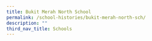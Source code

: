 ```yaml
---
title: Bukit Merah North School
permalink: /school-histories/bukit-merah-north-sch/
description: ""
third_nav_title: Schools
---
```


